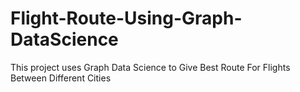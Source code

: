 # Flight-Route-Using-Graph-DataScience
This project uses Graph Data Science to Give Best Route For Flights Between Different Cities
